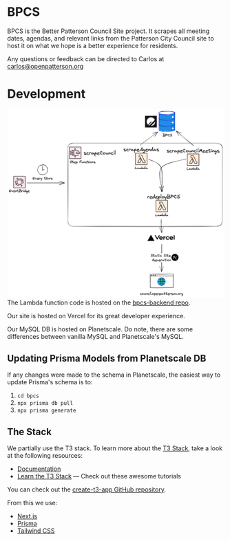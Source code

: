 # BPCS
BPCS is the Better Patterson Council Site project. It scrapes all meeting dates, agendas, and relevant links from
the Patterson City Council site to host it on what we hope is a better experience for residents.  

Any questions or feedback can be directed to Carlos at [carlos@openpatterson.org](mailto:carlos@openpatterson.org)


# Development  
![Excalidraw diagram of BPCS Architecture.](public/BPCS_Architecture.png)
The Lambda function code is hosted on the [bpcs-backend repo](https://github.com/OpenPatterson/bpcs-backend).

Our site is hosted on Vercel for its great developer experience.  

Our MySQL DB is hosted on Planetscale. Do note, there are some differences between vanilla MySQL and Planetscale's MySQL.


## Updating Prisma Models from Planetscale DB
If any changes were made to the schema in Planetscale, the easiest way to update Prisma's schema is to:
1. `cd bpcs`
2. `npx prisma db pull`
3. `npx prisma generate`

## The Stack
We partially use the T3 stack. To learn more about the [T3 Stack](https://create.t3.gg/), take a look at the following resources:

- [Documentation](https://create.t3.gg/)
- [Learn the T3 Stack](https://create.t3.gg/en/faq#what-learning-resources-are-currently-available) — Check out these awesome tutorials

You can check out the [create-t3-app GitHub repository](https://github.com/t3-oss/create-t3-app). 

From this we use:  
- [Next.js](https://nextjs.org)  
- [Prisma](https://prisma.io)  
- [Tailwind CSS](https://tailwindcss.com)  
